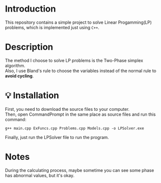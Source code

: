# Introduction <br>
This repository contains a simple project to solve Linear Progamming(LP) problems, which is implemented just using `C++`. <br>
# Description <br>
The method I choose to solve LP problems is the Two-Phase simplex algorithm. <br>
Also, I use Bland's rule to choose the variables instead of the normal rule to **avoid cycling**. <br>
# :bulb: Installation <br>
First, you need to download the source files to your computer. <br>
Then, open CommandPrompt in the same place as source files and run this command:
``` shell =
g++ main.cpp ExFuncs.cpp Problems.cpp Models.cpp -o LPSolver.exe
```
Finally, just run the LPSolver file to run the program.
# Notes <br>
During the calculating process, maybe sometime you can see some phase has abnormal values, but it's okay.
